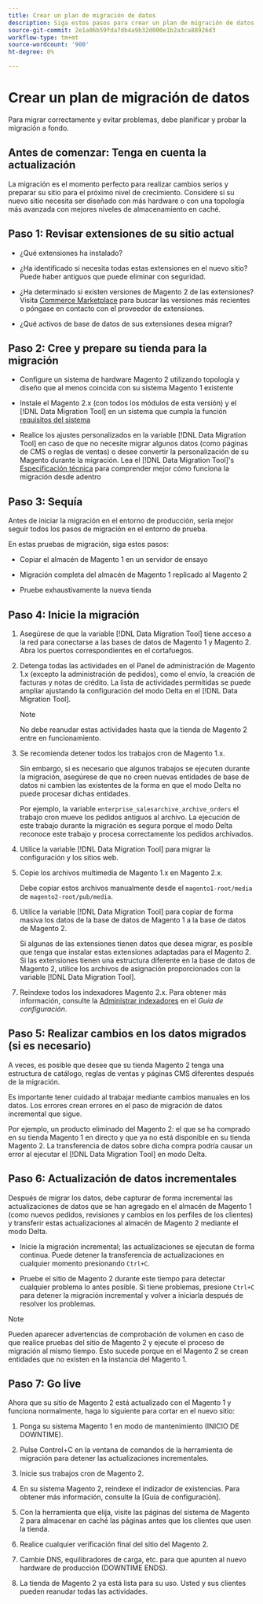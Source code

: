 ```yaml
---
title: Crear un plan de migración de datos
description: Siga estos pasos para crear un plan de migración de datos que garantice una actualización correcta del Magento 1 al Magento 2.
source-git-commit: 2e1a06b59fda7db4a9b32d000e1b2a3ca88926d3
workflow-type: tm+mt
source-wordcount: '900'
ht-degree: 0%

---
```



# Crear un plan de migración de datos

Para migrar correctamente y evitar problemas, debe planificar y probar la migración a fondo.

## Antes de comenzar: Tenga en cuenta la actualización

La migración es el momento perfecto para realizar cambios serios y preparar su sitio para el próximo nivel de crecimiento. Considere si su nuevo sitio necesita ser diseñado con más hardware o con una topología más avanzada con mejores niveles de almacenamiento en caché.

## Paso 1: Revisar extensiones de su sitio actual

* ¿Qué extensiones ha instalado?

* ¿Ha identificado si necesita todas estas extensiones en el nuevo sitio? Puede haber antiguos que puede eliminar con seguridad.

* ¿Ha determinado si existen versiones de Magento 2 de las extensiones? Visita [Commerce Marketplace] para buscar las versiones más recientes o póngase en contacto con el proveedor de extensiones.

* ¿Qué activos de base de datos de sus extensiones desea migrar?

## Paso 2: Cree y prepare su tienda para la migración

* Configure un sistema de hardware Magento 2 utilizando topología y diseño que al menos coincida con su sistema Magento 1 existente

* Instale el Magento 2.x (con todos los módulos de esta versión) y el [!DNL Data Migration Tool] en un sistema que cumpla la función [requisitos del sistema](../../installation/system-requirements.md)

* Realice los ajustes personalizados en la variable [!DNL Data Migration Tool] en caso de que no necesite migrar algunos datos (como páginas de CMS o reglas de ventas) o desee convertir la personalización de su Magento durante la migración. Lea el [!DNL Data Migration Tool]&#39;s [Especificación técnica](technical-specification.md) para comprender mejor cómo funciona la migración desde adentro

## Paso 3: Sequía

Antes de iniciar la migración en el entorno de producción, sería mejor seguir todos los pasos de migración en el entorno de prueba.

En estas pruebas de migración, siga estos pasos:

* Copiar el almacén de Magento 1 en un servidor de ensayo

* Migración completa del almacén de Magento 1 replicado al Magento 2

* Pruebe exhaustivamente la nueva tienda

## Paso 4: Inicie la migración

1. Asegúrese de que la variable [!DNL Data Migration Tool] tiene acceso a la red para conectarse a las bases de datos de Magento 1 y Magento 2. Abra los puertos correspondientes en el cortafuegos.

1. Detenga todas las actividades en el Panel de administración de Magento 1.x (excepto la administración de pedidos), como el envío, la creación de facturas y notas de crédito. La lista de actividades permitidas se puede ampliar ajustando la configuración del modo Delta en el [!DNL Data Migration Tool].

   >[!NOTE]
   >
   >No debe reanudar estas actividades hasta que la tienda de Magento 2 entre en funcionamiento.

1. Se recomienda detener todos los trabajos cron de Magento 1.x.

   Sin embargo, si es necesario que algunos trabajos se ejecuten durante la migración, asegúrese de que no creen nuevas entidades de base de datos ni cambien las existentes de la forma en que el modo Delta no puede procesar dichas entidades.

   Por ejemplo, la variable `enterprise_salesarchive_archive_orders` el trabajo cron mueve los pedidos antiguos al archivo. La ejecución de este trabajo durante la migración es segura porque el modo Delta reconoce este trabajo y procesa correctamente los pedidos archivados.

1. Utilice la variable [!DNL Data Migration Tool] para migrar la configuración y los sitios web.

1. Copie los archivos multimedia de Magento 1.x en Magento 2.x.

   Debe copiar estos archivos manualmente desde el `magento1-root/media` de `magento2-root/pub/media`.

1. Utilice la variable [!DNL Data Migration Tool] para copiar de forma masiva los datos de la base de datos de Magento 1 a la base de datos de Magento 2.

   Si algunas de las extensiones tienen datos que desea migrar, es posible que tenga que instalar estas extensiones adaptadas para el Magento 2. Si las extensiones tienen una estructura diferente en la base de datos de Magento 2, utilice los archivos de asignación proporcionados con la variable [!DNL Data Migration Tool].

1. Reindexe todos los indexadores Magento 2.x. Para obtener más información, consulte la [Administrar indexadores](../../configuration/cli/manage-indexers.md) en el _Guía de configuración_.

## Paso 5: Realizar cambios en los datos migrados (si es necesario)

A veces, es posible que desee que su tienda Magento 2 tenga una estructura de catálogo, reglas de ventas y páginas CMS diferentes después de la migración.

Es importante tener cuidado al trabajar mediante cambios manuales en los datos. Los errores crean errores en el paso de migración de datos incremental que sigue.

Por ejemplo, un producto eliminado del Magento 2: el que se ha comprado en su tienda Magento 1 en directo y que ya no está disponible en su tienda Magento 2. La transferencia de datos sobre dicha compra podría causar un error al ejecutar el [!DNL Data Migration Tool] en modo Delta.

## Paso 6: Actualización de datos incrementales

Después de migrar los datos, debe capturar de forma incremental las actualizaciones de datos que se han agregado en el almacén de Magento 1 (como nuevos pedidos, revisiones y cambios en los perfiles de los clientes) y transferir estas actualizaciones al almacén de Magento 2 mediante el modo Delta.

* Inicie la migración incremental; las actualizaciones se ejecutan de forma continua. Puede detener la transferencia de actualizaciones en cualquier momento presionando `Ctrl+C`.

* Pruebe el sitio de Magento 2 durante este tiempo para detectar cualquier problema lo antes posible. Si tiene problemas, presione `Ctrl+C` para detener la migración incremental y volver a iniciarla después de resolver los problemas.

>[!NOTE]
>
>Pueden aparecer advertencias de comprobación de volumen en caso de que realice pruebas del sitio de Magento 2 y ejecute el proceso de migración al mismo tiempo. Esto sucede porque en el Magento 2 se crean entidades que no existen en la instancia del Magento 1.

## Paso 7: Go live

Ahora que su sitio de Magento 2 está actualizado con el Magento 1 y funciona normalmente, haga lo siguiente para cortar en el nuevo sitio:

1. Ponga su sistema Magento 1 en modo de mantenimiento (INICIO DE DOWNTIME).

1. Pulse Control+C en la ventana de comandos de la herramienta de migración para detener las actualizaciones incrementales.

1. Inicie sus trabajos cron de Magento 2.

1. En su sistema Magento 2, reindexe el indizador de existencias. Para obtener más información, consulte la [Guía de configuración].

1. Con la herramienta que elija, visite las páginas del sistema de Magento 2 para almacenar en caché las páginas antes que los clientes que usen la tienda.

1. Realice cualquier verificación final del sitio del Magento 2.

1. Cambie DNS, equilibradores de carga, etc. para que apunten al nuevo hardware de producción (DOWNTIME ENDS).

1. La tienda de Magento 2 ya está lista para su uso. Usted y sus clientes pueden reanudar todas las actividades.

<!-- LINK ADDRESSES -->

[Commerce Marketplace]: https://marketplace.magento.com
